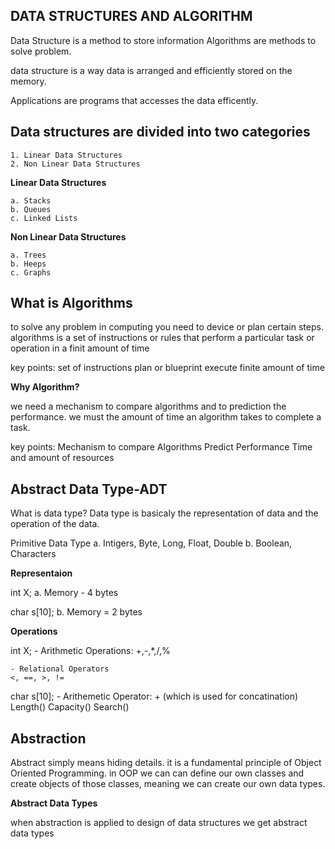 ## DATA STRUCTURES AND ALGORITHM

Data Structure is a method to store information
Algorithms are methods to solve problem.

data structure is a way data is arranged and efficiently stored on the memory.

Applications are programs that accesses the data efficently.



## Data structures are divided into two categories

    1. Linear Data Structures
    2. Non Linear Data Structures

**Linear Data Structures**

    a. Stacks
    b. Queues
    c. Linked Lists

**Non Linear Data Structures**

    a. Trees
    b. Heeps
    c. Graphs



## What is Algorithms

to solve any problem in computing you need to device or plan certain steps. algorithms is a set of instructions or rules that perform a particular task or operation in a finit amount of time

key points:
    set of instructions
    plan or blueprint
    execute finite amount of time


**Why Algorithm?**

we need a mechanism to compare algorithms and to prediction the performance. we must the amount of time an algorithm takes to complete a task.

key points:
    Mechanism to compare Algorithms
    Predict Performance
    Time and amount of resources


## Abstract Data Type-ADT

What is data type?
Data type is basicaly the representation of data and the operation of the data.

Primitive Data Type 
    a. Intigers, Byte, Long, Float, Double
    b. Boolean, Characters

**Representaion**

int X;
a. Memory - 4 bytes

char s[10];
b. Memory = 2 bytes

**Operations**

int X;
    - Arithmetic Operations:
    +,-,*,/,%

    - Relational Operators
    <, ==, >, !=

char s[10];
    - Arithemetic Operator:
    + (which is used for concatination)
    Length()
    Capacity()
    Search()


## Abstraction

Abstract simply means hiding details.
it is a fundamental principle of Object Oriented Programming. in OOP we can can define our own classes and create objects of those classes, meaning we can create our own data types.

**Abstract Data Types**

when abstraction is applied to design of data structures we get abstract data types